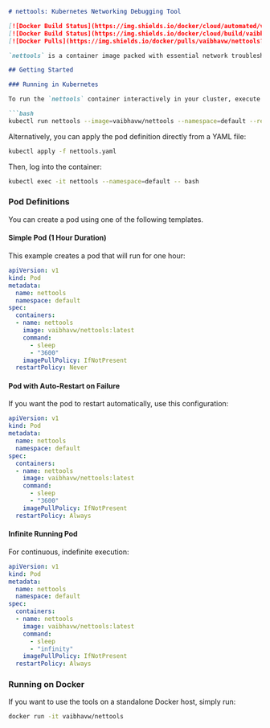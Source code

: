 
```markdown
# nettools: Kubernetes Networking Debugging Tool

[![Docker Build Status](https://img.shields.io/docker/cloud/automated/vaibhavw/nettools?logo=Docker)](https://hub.docker.com/r/vaibhavw/nettools)  
[![Docker Build Status](https://img.shields.io/docker/cloud/build/vaibhavw/nettools?logo=Docker)](https://hub.docker.com/r/vaibhavw/nettools)  
[![Docker Pulls](https://img.shields.io/docker/pulls/vaibhavw/nettools?logo=Docker)](https://hub.docker.com/r/vaibhavw/nettools)

`nettools` is a container image packed with essential network troubleshooting tools, ideal for diagnosing and resolving network issues within Kubernetes clusters.

## Getting Started

### Running in Kubernetes

To run the `nettools` container interactively in your cluster, execute the following command:

```bash
kubectl run nettools --image=vaibhavw/nettools --namespace=default --restart=Never -it
```

Alternatively, you can apply the pod definition directly from a YAML file:

```bash
kubectl apply -f nettools.yaml
```

Then, log into the container:

```bash
kubectl exec -it nettools --namespace=default -- bash
```

### Pod Definitions

You can create a pod using one of the following templates.

#### Simple Pod (1 Hour Duration)

This example creates a pod that will run for one hour:

```yaml
apiVersion: v1
kind: Pod
metadata:
  name: nettools
  namespace: default
spec:
  containers:
  - name: nettools
    image: vaibhavw/nettools:latest
    command:
      - sleep
      - "3600"
    imagePullPolicy: IfNotPresent
  restartPolicy: Never
```

#### Pod with Auto-Restart on Failure

If you want the pod to restart automatically, use this configuration:

```yaml
apiVersion: v1
kind: Pod
metadata:
  name: nettools
  namespace: default
spec:
  containers:
  - name: nettools
    image: vaibhavw/nettools:latest
    command:
      - sleep
      - "3600"
    imagePullPolicy: IfNotPresent
  restartPolicy: Always
```

#### Infinite Running Pod

For continuous, indefinite execution:

```yaml
apiVersion: v1
kind: Pod
metadata:
  name: nettools
  namespace: default
spec:
  containers:
  - name: nettools
    image: vaibhavw/nettools:latest
    command:
      - sleep
      - "infinity"
    imagePullPolicy: IfNotPresent
  restartPolicy: Always
```

### Running on Docker

If you want to use the tools on a standalone Docker host, simply run:

```bash
docker run -it vaibhavw/nettools
```
